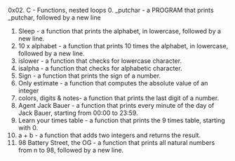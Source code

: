 0x02. C - Functions, nested loops
0. _putchar - a PROGRAM that prints _putchar, followed by a new line
1. Sleep -  a function that prints the alphabet, in lowercase, followed by a new line.
2. 10 x alphabet - a function that prints 10 times the alphabet, in lowercase, followed by a new line.
3. islower - a function that checks for lowercase character.
4. isalpha - a function that checks for alphabetic character.
5. Sign - a function that prints the sign of a number.
6. Only estimate - a function that computes the absolute value of an integer
7. colors, digits & notes- a function that prints the last digit of a number.
8. Agent Jack Bauer - a function that prints every minute of the day of Jack Bauer, starting from 00:00 to 23:59.
9. Learn your times table - a function that prints the 9 times table, starting with 0.
10. a + b -  a function that adds two integers and returns the result.
11. 98 Battery Street, the OG -  a function that prints all natural numbers from n to 98, followed by a new line.
